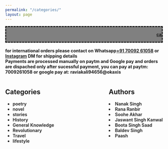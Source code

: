 ```yaml
---
permalink: "/categories/"
layout: page
---
```


<strong><marquee class="marq"><a href="../Feedback">can't find a book you are looking for??. please let us know in feedback section</a></marquee><br><br>
for international orders please contact on Whatsapp<a href="tel:+91 70092 61058">+91 70092 61058</a> or <a href="https://www.instagram.com/online_kitab_ghar/">Instagram</a> DM for shipping details<br>Payments are processed manually on paytm and Google pay and orders are dispached only after sucessful payment, you can pay at paytm: 7009261058 or google pay at: raviakali94656@okaxis</strong>

<section class ="categories">
<p1><span><strong><h2>Categories</h2> </strong></span>
<ul>
<li><a class="tag" href="../tag/poetry">poetry</a></li>
<li><a class="tag" href="../tag/novel"> novel</a></li>
<li><a class="tag" href="../tag/stories">stories</a></li>
<li><a class="tag" href="../tag/history">History</a></li>
<li><a class="tag" href="../tag/gk">General Knowledge</a></li>
<li><a class="tag" href="../tag/revolutionary">Revolutionary</a></li>
<li><a class="tag" href="../tag/travel">Travel</a></li>
<li><a class="tag" href="../tag/lifestyle">lifestyle</a></li>
</ul>
</p1><br><br>
</section>
<section class="authors">
<span><strong><h2>Authors</h2> </strong></span>
<li><a class="tag" href="../tag/nanak-singh">Nanak Singh</a></li>
<li><a class="tag" href="../tag/rana-ranbir">Rana Ranbir</a></li>
<li><a class="tag" href="../tag/soohe-akhar">Soohe Akhar</a></li>
<li><a class="tag" href="../tag/jaswant-singh-kanwal">Jaswant Singh Kanwal</a></li>
<li><a class="tag" href="../tag/buta-singh-saad">Boota Singh Saad</a></li>
<li><a class="tag" href="../tag/baldev-singh">Baldev Singh</a></li>
<li><a class="tag" href="../tag/paash">Paash</a></li>
</section>

<style>
    .categories{
        float:left;
    }
    .categories a{
      text-decoration: none;
    }
    .authors a{
      text-decoration: none;
    }
    .authors{
        float:right;
    }
    .tag{
        font-weight: 600;
    }
    .marq{
		border: 3px dashed black;
		padding:15px;
		/* background:rgb(183,74,255); */
		background:rgb(128,128,128);
		background-clip: border-box;
	}	
</style>
</body>
